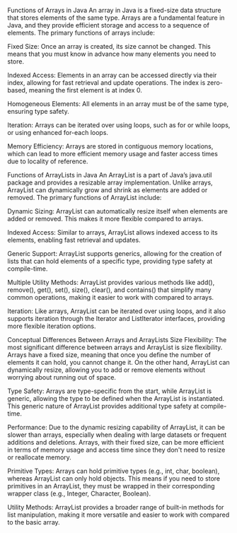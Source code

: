 Functions of Arrays in Java
An array in Java is a fixed-size data structure that stores elements of the same type. Arrays are a fundamental feature in Java, and they provide efficient storage and access to a sequence of elements. The primary functions of arrays include:

Fixed Size: Once an array is created, its size cannot be changed. This means that you must know in advance how many elements you need to store.

Indexed Access: Elements in an array can be accessed directly via their index, allowing for fast retrieval and update operations. The index is zero-based, meaning the first element is at index 0.

Homogeneous Elements: All elements in an array must be of the same type, ensuring type safety.

Iteration: Arrays can be iterated over using loops, such as for or while loops, or using enhanced for-each loops.

Memory Efficiency: Arrays are stored in contiguous memory locations, which can lead to more efficient memory usage and faster access times due to locality of reference.

Functions of ArrayLists in Java
An ArrayList is a part of Java’s java.util package and provides a resizable array implementation. Unlike arrays, ArrayList can dynamically grow and shrink as elements are added or removed. The primary functions of ArrayList include:

Dynamic Sizing: ArrayList can automatically resize itself when elements are added or removed. This makes it more flexible compared to arrays.

Indexed Access: Similar to arrays, ArrayList allows indexed access to its elements, enabling fast retrieval and updates.

Generic Support: ArrayList supports generics, allowing for the creation of lists that can hold elements of a specific type, providing type safety at compile-time.

Multiple Utility Methods: ArrayList provides various methods like add(), remove(), get(), set(), size(), clear(), and contains() that simplify many common operations, making it easier to work with compared to arrays.

Iteration: Like arrays, ArrayList can be iterated over using loops, and it also supports iteration through the Iterator and ListIterator interfaces, providing more flexible iteration options.

Conceptual Differences Between Arrays and ArrayLists
Size Flexibility: The most significant difference between arrays and ArrayList is size flexibility. Arrays have a fixed size, meaning that once you define the number of elements it can hold, you cannot change it. On the other hand, ArrayList can dynamically resize, allowing you to add or remove elements without worrying about running out of space.

Type Safety: Arrays are type-specific from the start, while ArrayList is generic, allowing the type to be defined when the ArrayList is instantiated. This generic nature of ArrayList provides additional type safety at compile-time.

Performance: Due to the dynamic resizing capability of ArrayList, it can be slower than arrays, especially when dealing with large datasets or frequent additions and deletions. Arrays, with their fixed size, can be more efficient in terms of memory usage and access time since they don't need to resize or reallocate memory.

Primitive Types: Arrays can hold primitive types (e.g., int, char, boolean), whereas ArrayList can only hold objects. This means if you need to store primitives in an ArrayList, they must be wrapped in their corresponding wrapper class (e.g., Integer, Character, Boolean).

Utility Methods: ArrayList provides a broader range of built-in methods for list manipulation, making it more versatile and easier to work with compared to the basic array.
